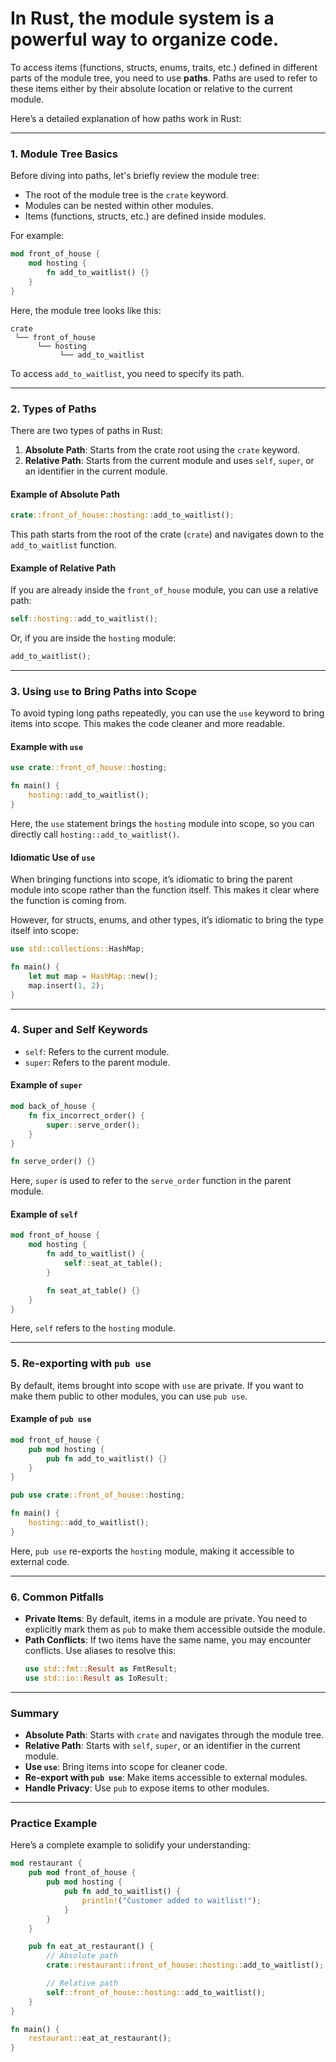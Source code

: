 # In Rust, the module system is a powerful way to organize code. 
To access items (functions, structs, enums, traits, etc.) defined in different parts of the module tree, you need to use **paths**. Paths are used to refer to these items either by their absolute location or relative to the current module.

Here’s a detailed explanation of how paths work in Rust:

---

### **1. Module Tree Basics**
Before diving into paths, let's briefly review the module tree:
- The root of the module tree is the `crate` keyword.
- Modules can be nested within other modules.
- Items (functions, structs, etc.) are defined inside modules.

For example:
```rust
mod front_of_house {
    mod hosting {
        fn add_to_waitlist() {}
    }
}
```

Here, the module tree looks like this:
```
crate
 └── front_of_house
      └── hosting
           └── add_to_waitlist
```

To access `add_to_waitlist`, you need to specify its path.

---

### **2. Types of Paths**
There are two types of paths in Rust:
1. **Absolute Path**: Starts from the crate root using the `crate` keyword.
2. **Relative Path**: Starts from the current module and uses `self`, `super`, or an identifier in the current module.

#### **Example of Absolute Path**
```rust
crate::front_of_house::hosting::add_to_waitlist();
```
This path starts from the root of the crate (`crate`) and navigates down to the `add_to_waitlist` function.

#### **Example of Relative Path**
If you are already inside the `front_of_house` module, you can use a relative path:
```rust
self::hosting::add_to_waitlist();
```
Or, if you are inside the `hosting` module:
```rust
add_to_waitlist();
```

---

### **3. Using `use` to Bring Paths into Scope**
To avoid typing long paths repeatedly, you can use the `use` keyword to bring items into scope. This makes the code cleaner and more readable.

#### **Example with `use`**
```rust
use crate::front_of_house::hosting;

fn main() {
    hosting::add_to_waitlist();
}
```
Here, the `use` statement brings the `hosting` module into scope, so you can directly call `hosting::add_to_waitlist()`.

#### **Idiomatic Use of `use`**
When bringing functions into scope, it’s idiomatic to bring the parent module into scope rather than the function itself. This makes it clear where the function is coming from.

However, for structs, enums, and other types, it’s idiomatic to bring the type itself into scope:
```rust
use std::collections::HashMap;

fn main() {
    let mut map = HashMap::new();
    map.insert(1, 2);
}
```

---

### **4. Super and Self Keywords**
- `self`: Refers to the current module.
- `super`: Refers to the parent module.

#### **Example of `super`**
```rust
mod back_of_house {
    fn fix_incorrect_order() {
        super::serve_order();
    }
}

fn serve_order() {}
```
Here, `super` is used to refer to the `serve_order` function in the parent module.

#### **Example of `self`**
```rust
mod front_of_house {
    mod hosting {
        fn add_to_waitlist() {
            self::seat_at_table();
        }

        fn seat_at_table() {}
    }
}
```
Here, `self` refers to the `hosting` module.

---

### **5. Re-exporting with `pub use`**
By default, items brought into scope with `use` are private. If you want to make them public to other modules, you can use `pub use`.

#### **Example of `pub use`**
```rust
mod front_of_house {
    pub mod hosting {
        pub fn add_to_waitlist() {}
    }
}

pub use crate::front_of_house::hosting;

fn main() {
    hosting::add_to_waitlist();
}
```
Here, `pub use` re-exports the `hosting` module, making it accessible to external code.

---

### **6. Common Pitfalls**
- **Private Items**: By default, items in a module are private. You need to explicitly mark them as `pub` to make them accessible outside the module.
- **Path Conflicts**: If two items have the same name, you may encounter conflicts. Use aliases to resolve this:
  ```rust
  use std::fmt::Result as FmtResult;
  use std::io::Result as IoResult;
  ```

---

### **Summary**
- **Absolute Path**: Starts with `crate` and navigates through the module tree.
- **Relative Path**: Starts with `self`, `super`, or an identifier in the current module.
- **Use `use`**: Bring items into scope for cleaner code.
- **Re-export with `pub use`**: Make items accessible to external modules.
- **Handle Privacy**: Use `pub` to expose items to other modules.

---

### **Practice Example**
Here’s a complete example to solidify your understanding:
```rust
mod restaurant {
    pub mod front_of_house {
        pub mod hosting {
            pub fn add_to_waitlist() {
                println!("Customer added to waitlist!");
            }
        }
    }

    pub fn eat_at_restaurant() {
        // Absolute path
        crate::restaurant::front_of_house::hosting::add_to_waitlist();

        // Relative path
        self::front_of_house::hosting::add_to_waitlist();
    }
}

fn main() {
    restaurant::eat_at_restaurant();
}
```
